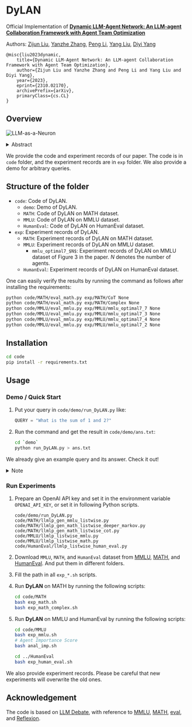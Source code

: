 # DyLAN

Official Implementation of [**Dynamic LLM-Agent Network: An LLM-agent Collaboration Framework with Agent Team Optimization**](https://arxiv.org/abs/2310.02170)

Authors: [Zijun Liu](https://www.semanticscholar.org/author/Zijun-Liu/2117942065), [Yanzhe Zhang](https://stevenyzzhang.github.io/website/), [Peng Li](http://www.lpeng.net/), [Yang Liu](http://nlp.csai.tsinghua.edu.cn/~ly/), [Diyi Yang](https://cs.stanford.edu/~diyiy/)

```
@misc{liu2023dynamic,
    title={Dynamic LLM-Agent Network: An LLM-agent Collaboration Framework with Agent Team Optimization},
    author={Zijun Liu and Yanzhe Zhang and Peng Li and Yang Liu and Diyi Yang},
    year={2023},
    eprint={2310.02170},
    archivePrefix={arXiv},
    primaryClass={cs.CL}
}
```

## Overview

![LLM-as-a-Neuron](./figs/overview2.png)

<details><summary>Abstract</summary>

Large language model (LLM) agents have been shown effective on a wide range of tasks, and by ensembling multiple LLM agents, their performances could be further improved. Existing approaches employ a fixed set of agents to interact with each other in a static architecture, which limits their generalizability to various tasks and requires strong human prior in designing these agents.

In this work, we propose to construct a strategic team of agents communicating in a dynamic interaction architecture based on the task query. Specifically, we build a framework named Dynamic LLM-Agent Network (**DyLAN**) for LLM-agent collaboration on complicated tasks like reasoning and code generation. DyLAN enables agents to interact for multiple rounds in a dynamic architecture with inference-time agent selection and an early-stopping mechanism to improve performance and efficiency.

We further design an automatic agent team optimization algorithm based on an unsupervised metric termed *Agent Importance Score*, enabling the selection of best agents based on the contribution each agent makes. Empirically, we demonstrate that DyLAN performs well in both reasoning and code generation tasks with reasonable computational cost. DyLAN achieves 13.0\% and 13.3\% improvement on MATH and HumanEval, respectively, compared to a single execution on GPT-35-turbo. On specific subjects of MMLU, agent team optimization in DyLAN increases accuracy by up to 25.0\%.

</details>

We provide the code and experiment records of our paper. The code is in `code` folder, and the experiment records are in `exp` folder. We also provide a demo for arbitrary queries.

## Structure of the folder

- `code`: Code of DyLAN.
  - `demo`: Demo of DyLAN.
  - `MATH`: Code of DyLAN on MATH dataset.
  - `MMLU`: Code of DyLAN on MMLU dataset.
  - `HumanEval`: Code of DyLAN on HumanEval dataset.
- `exp`: Experiment records of DyLAN.
  - `MATH`: Experiment records of DyLAN on MATH dataset.
  - `MMLU`: Experiment records of DyLAN on MMLU dataset.
    - `mmlu_optimal7_$N$`: Experiment records of DyLAN on MMLU dataset of Figure 3 in the paper. $N$ denotes the number of agents.
  - `HumanEval`: Experiment records of DyLAN on HumanEval dataset.

One can easily verify the results by running the command as follows after installing the requirements:

```bash
python code/MATH/eval_math.py exp/MATH/CoT None
python code/MATH/eval_math.py exp/MATH/Complex None
python code/MMLU/eval_mmlu.py exp/MMLU/mmlu_optimal7_7 None
python code/MMLU/eval_mmlu.py exp/MMLU/mmlu_optimal7_3 None
python code/MMLU/eval_mmlu.py exp/MMLU/mmlu_optimal7_4 None
python code/MMLU/eval_mmlu.py exp/MMLU/mmlu_optimal7_2 None
```

## Installation

```bash
cd code
pip install -r requirements.txt
```

## Usage

### Demo / Quick Start

1. Put your query in `code/demo/run_DyLAN.py` like:

    ```python
    QUERY = "What is the sum of 1 and 2?"
    ```

2. Run the command and get the result in `code/demo/ans.txt`:

    ```bash
    cd `demo`
    python run_DyLAN.py > ans.txt
    ```

We already give an example query and its answer. Check it out!

<details><summary>Note</summary>
We implemented DyLAN as an LLM-based Multi-Layer Perceptron. LLMLP, as its nickname, is used in the code implementation and we structure the code in a style of neural network.
</details>

### Run Experiments

1. Prepare an OpenAI API key and set it in the environment variable `OPENAI_API_KEY`, or set it in following Python scripts.

    ```text
    code/demo/run_DyLAN.py
    code/MATH/llmlp_gen_mmlu_listwise.py
    code/MATH/llmlp_gen_math_listwise_deeper_markov.py
    code/MATH/llmlp_gen_math_listwise_cot.py
    code/MMLU/llmlp_listwise_mmlu.py
    code/MMLU/llmlp_listwise_math.py
    code/HumanEval/llmlp_listwise_human_eval.py
    ```

2. Download `MMLU`, `MATH`, and `HumanEval` dataset from [MMLU](https://github.com/hendrycks/test), [MATH](https://github.com/hendrycks/math), and [HumanEval](https://github.com/openai/human-eval). And put them in different folders.

3. Fill the path in all `exp_*.sh` scripts.

4. Run **DyLAN** on MATH by running the following scripts:

    ```bash
    cd code/MATH
    bash exp_math.sh
    bash exp_math_complex.sh
    ```

5. Run **DyLAN** on MMLU and HumanEval by running the following scripts:

    ```bash
    cd code/MMLU
    bash exp_mmlu.sh
    # Agent Importance Score
    bash anal_imp.sh

    cd ../HumanEval
    bash exp_human_eval.sh
    ```

We also provide experiment records. Please be careful that new experiments will overwrite the old ones.

## Acknowledgement

The code is based on [LLM Debate](https://github.com/composable-models/llm_multiagent_debate), with reference to [MMLU](https://github.com/hendrycks/test), [MATH](https://github.com/hendrycks/math), [eval](https://github.com/getcursor/eval), and [Reflexion](https://github.com/noahshinn024/reflexion).
